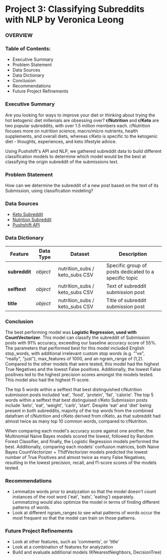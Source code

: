 # Project 3: Classifying Subreddits with NLP by Veronica Leong

### OVERVIEW

### Table of Contents:
- Executive Summary
- Problem Statement
- Data Sources
- Data Dictionary
- Conclusion
- Recommendations
- Future Project Refinements

### Executive Summary

Are you looking for ways to improve your diet or thinking about trying the hot ketogenic diet millenials are obsessing over? **r/Nutrition** and **r/Keto** are two popular subreddits, with over 1.5 million members each. r/Nutrition focuses more on nutrition science, macro/micro nutrients, health supplements, and overall diets, whereas r/Keto is specific to the ketogenic diet - thoughts, experiences, and keto lifestyle advice.

Using Pushshift's API and NLP, we gathered subreddit data to build different classification models to determine which model would be the best at classifying the origin subreddit of the submissions text.

### Problem Statement

How can we determine the subreddit of a new post based on the text of its Submission, using classification modeling?

### Data Sources
- [Keto Subreddit](https://www.reddit.com/r/keto/)
- [Nutrition Subreddit](https://www.reddit.com/r/nutrition/)
- [Pushshift API](https://github.com/pushshift/api)

### Data Dictionary
|Feature|Data Type|Dataset|Description|
|---|---|---|---|
|**subreddit**|*object*|nutrition_subs / keto_subs CSV|Specific group of posts dedicated to a specific topic| 
|**selftext**|*object*|nutrition_subs / keto_subs CSV|Text of subreddit submission post| 
|**title**|*object*|nutrition_subs / keto_subs CSV|Title of subreddit submission post|

### Conclusion
The best performing model was **Logistic Regression, used with CountVectorizer**. This model can classify the subreddit of Submission posts with 91% accuracy, exceeding our baseline accuracy score of 55%. The parameters that performed best for this model included English stop_words, with additional irrelevant custom stop words (e.g. "'ve", "really", "just"), max_features of 1000, and an ngram_range of (1,2). Compared to the other models that were tested, this model had the highest True Negatives and the lowest False positives. Additionally, the lowest False positives led to the highest precision scores amongst the models tested. This model also had the highest f1-score.

The top 5 words within a selftext that best distinguished r/Nutrition submission posts included 'eat', 'food', 'protein', 'fat', 'calorie'. The top 5 words within a selftext that best distinguised r/Keto Submission posts include 'keto', 'eat', 'weight', 'carb', 'start'. Despite 'eat' and 'diet' being present in both subreddits, majority of the top words from the combined datafram of r/Nutrition and r/Keto derived from r/Keto, as that subreddit had almost twice as many top 10 common words, compared to r/Nutrition.

When comparing each model's accuracy score against one another, the Multinomial Naive Bayes models scored the lowest, followed by Random Forest Classifier, and finally, the Logistic Regression models performed the best. Additionally, comparing each models' confusion matrices, both Naive Bayes CountVectorizer + TfidfVectorizer models predicted the lowest number of True Positives and almost twice as many False Negatives, resulting in the lowest precision, recall, and f1-score scores of the models tested.

### Recommendations
- Lemmatize words prior to analyzation so that the model doesn't count instances of the root word ('eat', 'eats', 'eating') separately. Lemmatizing would also optimize the model in terms of finding different patterns of words.
- Look at different ngram_ranges to see what patterns of words occur the most frequent so that the model can train on those patterns.

### Future Project Refinements
- Look at other features, such as 'comments', or 'title'
- Look at a combination of features for analyzation
- Build and evaluate additional models (KNearestNeighbors, DecisionTree)
